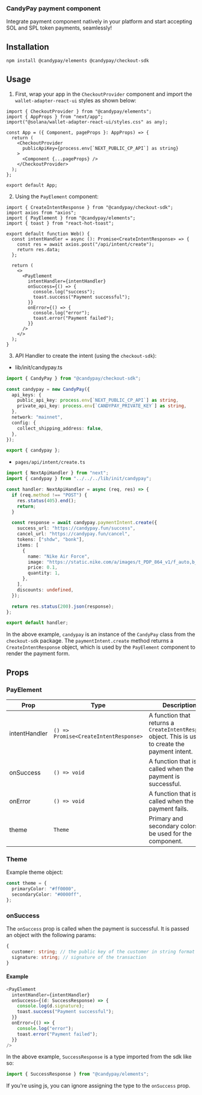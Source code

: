 ### CandyPay payment component

Integrate payment component natively in your platform and start accepting SOL and SPL token payments, seamlessly! 

## Installation

```bash
npm install @candypay/elements @candypay/checkout-sdk
```

## Usage

1. First, wrap your app in the `CheckoutProvider` component and import the `wallet-adapter-react-ui` styles as shown below:

```tsx
import { CheckoutProvider } from "@candypay/elements";
import { AppProps } from "next/app";
import("@solana/wallet-adapter-react-ui/styles.css" as any);

const App = ({ Component, pageProps }: AppProps) => {
  return (
    <CheckoutProvider
      publicApiKey={process.env[`NEXT_PUBLIC_CP_API`] as string}
    >
      <Component {...pageProps} />
    </CheckoutProvider>
  );
};

export default App;
```

2. Using the `PayElement` component:

```tsx
import { CreateIntentResponse } from "@candypay/checkout-sdk";
import axios from "axios";
import { PayElement } from "@candypay/elements";
import { toast } from "react-hot-toast";

export default function Web() {
  const intentHandler = async (): Promise<CreateIntentResponse> => {
    const res = await axios.post("/api/intent/create");
    return res.data;
  };

  return (
    <>
      <PayElement
        intentHandler={intentHandler}
        onSuccess={() => {
          console.log("success");
          toast.success("Payment successful");
        }}
        onError={() => {
          console.log("error");
          toast.error("Payment failed");
        }}
      />
    </>
  );
}
```

3. API Handler to create the intent (using the `checkout-sdk`):

- lib/init/candypay.ts

```ts
import { CandyPay } from "@candypay/checkout-sdk";

const candypay = new CandyPay({
  api_keys: {
    public_api_key: process.env[`NEXT_PUBLIC_CP_API`] as string,
    private_api_key: process.env[`CANDYPAY_PRIVATE_KEY`] as string,
  },
  network: "mainnet",
  config: {
    collect_shipping_address: false,
  },
});

export { candypay };
```

- `pages/api/intent/create.ts`

```ts
import { NextApiHandler } from "next";
import { candypay } from "../../../lib/init/candypay";

const handler: NextApiHandler = async (req, res) => {
  if (req.method !== "POST") {
    res.status(405).end();
    return;
  }

  const response = await candypay.paymentIntent.create({
    success_url: "https://candypay.fun/success",
    cancel_url: "https://candypay.fun/cancel",
    tokens: ["shdw", "bonk"],
    items: [
      {
        name: "Nike Air Force",
        image: "https://static.nike.com/a/images/t_PDP_864_v1/f_auto,b_rgb:f5f5f5/b7d9211c-26e7-431a-ac24-b0540fb3c00f/air-force-1-07-shoes-WrLlWX.png",
        price: 0.1,
        quantity: 1,
      },
    ],
    discounts: undefined,
  });

  return res.status(200).json(response);
};

export default handler;
```

In the above example, `candypay` is an instance of the `CandyPay` class from the `checkout-sdk` package. The `paymentIntent.create` method returns a `CreateIntentResponse` object, which is used by the `PayElement` component to render the payment form.

## Props

### PayElement

| Prop          | Type                                  | Description                                                                                         |
| ------------- | ------------------------------------- | --------------------------------------------------------------------------------------------------- |
| intentHandler | `() => Promise<CreateIntentResponse>` | A function that returns a `CreateIntentResponse` object. This is used to create the payment intent. |
| onSuccess     | `() => void`                          | A function that is called when the payment is successful.                                           |
| onError       | `() => void`                          | A function that is called when the payment fails.                                                   |
| theme         | `Theme`                               | Primary and secondary colors to be used for the component.                                          |

### Theme

Example theme object:

```ts
const theme = {
  primaryColor: "#ff0000",
  secondaryColor: "#0000ff",
};
```

### onSuccess

The `onSuccess` prop is called when the payment is successful. It is passed an object with the following params:

```ts
{
  customer: string; // the public key of the customer in string format
  signature: string; // signature of the transaction
}
```

#### Example

```ts
<PayElement
  intentHandler={intentHandler}
  onSuccess={(d: SuccessResponse) => {
    console.log(d.signature);
    toast.success("Payment successful");
  }}
  onError={() => {
    console.log("error");
    toast.error("Payment failed");
  }}
/>
```

In the above example, `SuccessResponse` is a type imported from the sdk like so:

```ts
import { SuccessResponse } from "@candypay/elements";
```

If you're using js, you can ignore assigning the type to the `onSuccess` prop.
